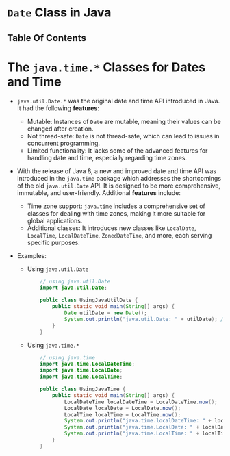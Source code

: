 # `Date` Class in Java

## Table Of Contents

# The `java.time.*` Classes for Dates and Time

- `java.util.Date.*` was the original date and time API introduced in Java. It had the following **features**:
  - Mutable: Instances of `Date` are mutable, meaning their values can be changed after creation.
  - Not thread-safe: `Date` is not thread-safe, which can lead to issues in concurrent programming.
  - Limited functionality: It lacks some of the advanced features for handling date and time, especially regarding time zones.
- With the release of Java 8, a new and improved date and time API was introduced in the `java.time` package which addresses the shortcomings of the old `java.util.Date` API. It is designed to be more comprehensive, immutable, and user-friendly. Additional **features** include:

  - Time zone support: `java.time` includes a comprehensive set of classes for dealing with time zones, making it more suitable for global applications.
  - Additional classes: It introduces new classes like `LocalDate`, `LocalTime`, `LocalDateTime`, `ZonedDateTime`, and more, each serving specific purposes.

- Examples:

  - Using `java.util.Date`

    ```java
        // using java.util.Date
        import java.util.Date;

        public class UsingJavaUtilDate {
            public static void main(String[] args) {
                Date utilDate = new Date();
                System.out.println("java.util.Date: " + utilDate); // Output: java.util.Date: Sat Feb 03 14:37:56 EAT 2024
            }
        }
    ```

  - Using `java.time.*`

    ```java
        // using java.time
        import java.time.LocalDateTime;
        import java.time.LocalDate;
        import java.time.LocalTime;

        public class UsingJavaTime {
            public static void main(String[] args) {
                LocalDateTime localDateTime = LocalDateTime.now();
                LocalDate localDate = LocalDate.now();
                LocalTime localTime = LocalTime.now();
                System.out.println("java.time.localDateTime: " + localDateTime); // Output: java.time.localDateTime: 2024-02-03T14:39:50.684603900
                System.out.println("java.time.LocalDate: " + localDate); // Output: java.time.localDate: 2024-02-03
                System.out.println("java.time.LocalTime: " + localTime); // Output: java.time.LocalTime: 14:43:44.543585200
            }
        }

    ```
